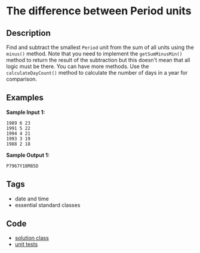 # The difference between Period units
## Description
Find and subtract the smallest `Period` unit from the sum of all units using the `minus()` method. Note that you need to implement the `getSumMinusMin()` method to return the result of the subtraction but this doesn't mean that all logic must be there. You can have more methods. Use the `calculateDayCount()` method to calculate the number of days in a year for comparison.

## Examples
**Sample Input 1:**
```console
1989 6 23
1991 5 22
1994 4 21
1993 3 19
1988 2 18
```

**Sample Output 1:**
```console
P7967Y18M85D
```

## Tags
- date and time
- essential standard classes

## Code
- [solution class](./src/main/java/dev/nj/solutions/PeriodUnitDifference.java)
- [unit tests](./src/test/java/PeriodUnitDifferenceTest.java)

